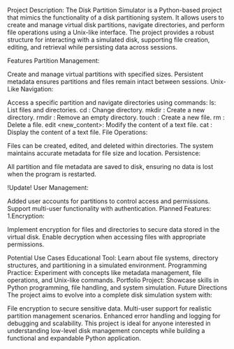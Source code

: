 Project Description: 
The Disk Partition Simulator is a Python-based project that mimics the functionality of a disk partitioning system. It allows users to create and manage virtual disk partitions, navigate directories, and perform file operations using a Unix-like interface. The project provides a robust structure for interacting with a simulated disk, supporting file creation, editing, and retrieval while persisting data across sessions.

Features
Partition Management:

Create and manage virtual partitions with specified sizes.
Persistent metadata ensures partitions and files remain intact between sessions.
Unix-Like Navigation:

Access a specific partition and navigate directories using commands:
ls: List files and directories.
cd <directory>: Change directory.
mkdir <directory>: Create a new directory.
rmdir <directory>: Remove an empty directory.
touch <file>: Create a new file.
rm <file>: Delete a file.
edit <file> <new_content>: Modify the content of a text file.
cat <file>: Display the content of a text file.
File Operations:

Files can be created, edited, and deleted within directories.
The system maintains accurate metadata for file size and location.
Persistence:

All partition and file metadata are saved to disk, ensuring no data is lost when the program is restarted.

!Update! User Management:

Added user accounts for partitions to control access and permissions.
Support multi-user functionality with authentication.
Planned Features:
1.Encryption:

Implement encryption for files and directories to secure data stored in the virtual disk.
Enable decryption when accessing files with appropriate permissions.

Potential Use Cases
Educational Tool: Learn about file systems, directory structures, and partitioning in a simulated environment.
Programming Practice: Experiment with concepts like metadata management, file operations, and Unix-like commands.
Portfolio Project: Showcase skills in Python programming, file handling, and system simulation.
Future Directions
The project aims to evolve into a complete disk simulation system with:

File encryption to secure sensitive data.
Multi-user support for realistic partition management scenarios.
Enhanced error handling and logging for debugging and scalability.
This project is ideal for anyone interested in understanding low-level disk management concepts while building a functional and expandable Python application.
